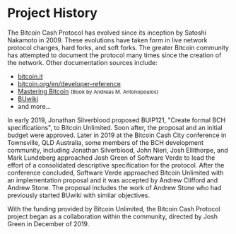 # Project History

The Bitcoin Cash Protocol has evolved since its inception by Satoshi Nakamoto in 2009.
These evolutions have taken form in live network protocol changes, hard forks, and soft forks.
The greater Bitcoin community has attempted to document the protocol many times since the creation of the network.
Other documentation sources include:

- [bitcoin.it](//bitcoin.it)
- [bitcoin.org/en/developer-reference](//bitcoin.org/en/developer-reference)
- [Mastering Bitcoin](//github.com/bitcoinbook/bitcoinbook) <small>(Book by Andreas M. Antonopoulos)</small>
- [BUwiki](//github.com/bitcoin-unlimited/BUwiki)
- and more...

In early 2019, Jonathan Silverblood proposed BUIP121, "Create formal BCH specifications", to Bitcoin Unlimited.
Soon after, the proposal and an initial budget were approved.
Later in 2019 at the Bitcoin Cash City conference in Townsville, QLD Australia, some members of the BCH development community, including Jonathan Silverblood, John Nieri, Josh Ellithorpe, and Mark Lundeberg approached Josh Green of Software Verde to lead the effort of a consolidated descriptive specification for the protocol.
After the conference concluded, Software Verde approached Bitcoin Unlimited with an implementation proposal and it was accepted by Andrew Clifford and Andrew Stone.
The proposal includes the work of Andrew Stone who had previously started BUwiki with similar objectives.

With the funding provided by Bitcoin Unlimited, the Bitcoin Cash Protocol project began as a collaboration within the community, directed by Josh Green in December of 2019.
